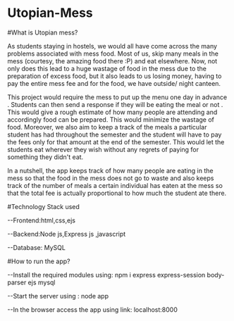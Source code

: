 # Utopian-Mess

#What is Utopian mess?

As students staying in hostels, we would all have come across the many problems associated with mess food. Most of us, skip many meals in 
the mess (courtesy, the amazing food there :P) and eat elsewhere. Now, not only does this lead to a huge wastage of food in the mess due to
the preparation of excess food, but it also leads to us losing money, having to pay the entire mess fee and for the food, we have outside/
night canteen. 

This project would require the mess to put up the menu  one day in advance . Students can then send a response if they will be eating the 
meal or not . This would give a rough estimate of how many people are attending and accordingly food can be prepared. This would minimize 
the wastage of food. 
Moreover, we also aim to keep a track of the meals a particular student has had throughout the semester and the student will have to pay 
the fees only for that amount at the end of the semester. This would let the students eat wherever they wish without any regrets of paying
for something they didn't eat.

In a nutshell, the app keeps track of how many people are eating in the mess so that the food in the mess does not go to waste and also 
keeps track of the number of meals a certain individual has eaten at the mess so that the total fee is actually proportional to how much 
the student ate there.

#Technology Stack used

--Frontend:html,css,ejs

--Backend:Node js,Express js ,javascript

--Database: MySQL

#How to run the app?

--Install the required modules using: npm i express express-session body-parser ejs mysql

--Start the server using : node app

--In the browser access the app using link: localhost:8000
